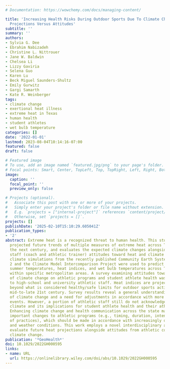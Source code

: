 ```yaml
---
# Documentation: https://wowchemy.com/docs/managing-content/

title: 'Increasing Health Risks During Outdoor Sports Due To Climate Change in Texas:
  Projections Versus Attitudes'
subtitle: ''
summary: ''
authors:
- Sylvia G. Dee
- Ebrahim Nabizadeh
- Christine L. Nittrouer
- Jane W. Baldwin
- Chelsea Li
- Lizzy Gaviria
- Selena Guo
- Karen Lu
- Beck Miguel Saunders-Shultz
- Emily Gurwitz
- Gargi Samarth
- Kate R. Weinberger
tags:
- climate change
- exertional heat illness
- extreme heat in Texas
- human health
- student athletes
- wet bulb temperature
categories: []
date: '2022-01-01'
lastmod: 2023-08-04T10:14:16-07:00
featured: false
draft: false

# Featured image
# To use, add an image named `featured.jpg/png` to your page's folder.
# Focal points: Smart, Center, TopLeft, Top, TopRight, Left, Right, BottomLeft, Bottom, BottomRight.
image:
  caption: ''
  focal_point: ''
  preview_only: false

# Projects (optional).
#   Associate this post with one or more of your projects.
#   Simply enter your project's folder or file name without extension.
#   E.g. `projects = ["internal-project"]` references `content/project/deep-learning/index.md`.
#   Otherwise, set `projects = []`.
projects: []
publishDate: '2025-02-10T15:10:29.605041Z'
publication_types:
- '2'
abstract: Extreme heat is a recognized threat to human health. This study examines
  projected future trends of multiple measures of extreme heat across Texas throughout
  the next century, and evaluates the expected climate changes alongside Texas athletic
  staff (coach and athletic trainer) attitudes toward heat and climate change. Numerical
  climate simulations from the recently published Community Earth System Model version
  2 and the Climate Model Intercomparison Project were used to predict changes in
  summer temperatures, heat indices, and wet bulb temperatures across Texas and also
  within specific metropolitan areas. A survey examining attitudes toward the effects
  of climate change on athletic programs and student athlete health was also distributed
  to high-school and university athletic staff. Heat indices are projected to increase
  beyond what is considered healthy/safe limits for outdoor sports activity by the
  mid-to-late 21st century. Survey results reveal a general understanding and acceptance
  of climate change and a need for adjustments in accordance with more dangerous heat-related
  events. However, a portion of athletic staff still do not acknowledge the changing
  climate and its implications for student athlete health and their athletic programs.
  Enhancing climate change and health communication across the state may initiate
  important changes to athletic programs (e.g., timing, duration, intensity, and location
  of practices), which should be made in accordance with increasingly dangerous temperatures
  and weather conditions. This work employs a novel interdisciplinary approach to
  evaluate future heat projections alongside attitudes from athletic communities toward
  climate change.
publication: '*GeoHealth*'
doi: 10.1029/2022GH000595
links:
- name: URL
  url: https://onlinelibrary.wiley.com/doi/abs/10.1029/2022GH000595
---
```

